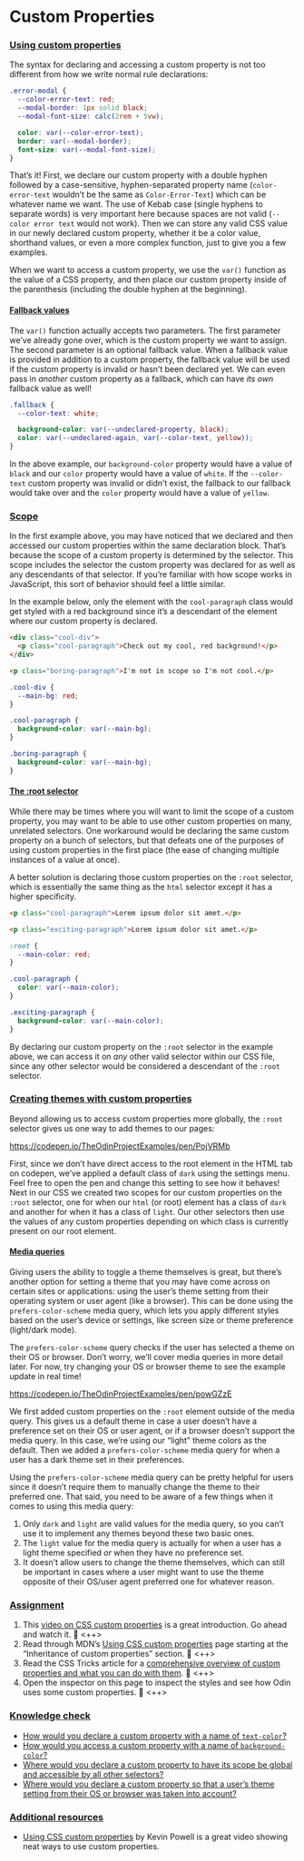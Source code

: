 # Custom Properties

### [Using custom properties](#using-custom-properties)

The syntax for declaring and accessing a custom property is not too different from how we write normal rule declarations:

```css
.error-modal {
  --color-error-text: red;
  --modal-border: 1px solid black;
  --modal-font-size: calc(2rem + 5vw);

  color: var(--color-error-text);
  border: var(--modal-border);
  font-size: var(--modal-font-size);
}
```
    
That’s it! First, we declare our custom property with a double hyphen followed by a case-sensitive, hyphen-separated property name (`color-error-text` wouldn’t be the same as `Color-Error-Text`) which can be whatever name we want. The use of Kebab case (single hyphens to separate words) is very important here because spaces are not valid (`--color error text` would not work). Then we can store any valid CSS value in our newly declared custom property, whether it be a color value, shorthand values, or even a more complex function, just to give you a few examples.

When we want to access a custom property, we use the `var()` function as the value of a CSS property, and then place our custom property inside of the parenthesis (including the double hyphen at the beginning).

#### [Fallback values](#fallback-values)

The `var()` function actually accepts two parameters. The first parameter we’ve already gone over, which is the custom property we want to assign. The second parameter is an optional fallback value. When a fallback value is provided in addition to a custom property, the fallback value will be used if the custom property is invalid or hasn’t been declared yet. We can even pass in _another_ custom property as a fallback, which can have _its own_ fallback value as well!

```css
.fallback {
  --color-text: white;

  background-color: var(--undeclared-property, black);
  color: var(--undeclared-again, var(--color-text, yellow));
}
```

In the above example, our `background-color` property would have a value of `black` and our `color` property would have a value of `white`. If the `--color-text` custom property was invalid or didn’t exist, the fallback to our fallback would take over and the `color` property would have a value of `yellow`.

### [Scope](#scope)

In the first example above, you may have noticed that we declared and then accessed our custom properties within the same declaration block. That’s because the scope of a custom property is determined by the selector. This scope includes the selector the custom property was declared for as well as any descendants of that selector. If you’re familiar with how scope works in JavaScript, this sort of behavior should feel a little similar.

In the example below, only the element with the `cool-paragraph` class would get styled with a red background since it’s a descendant of the element where our custom property is declared.

```html
<div class="cool-div">
  <p class="cool-paragraph">Check out my cool, red background!</p>
</div>

<p class="boring-paragraph">I'm not in scope so I'm not cool.</p>
```
    

```css
.cool-div {
  --main-bg: red;
}

.cool-paragraph {
  background-color: var(--main-bg);
}

.boring-paragraph {
  background-color: var(--main-bg);
}
```

#### [The :root selector](#the-root-selector)

While there may be times where you will want to limit the scope of a custom property, you may want to be able to use other custom properties on many, unrelated selectors. One workaround would be declaring the same custom property on a bunch of selectors, but that defeats one of the purposes of using custom properties in the first place (the ease of changing multiple instances of a value at once).

A better solution is declaring those custom properties on the `:root` selector, which is essentially the same thing as the `html` selector except it has a higher specificity.

```html
<p class="cool-paragraph">Lorem ipsum dolor sit amet.</p>

<p class="exciting-paragraph">Lorem ipsum dolor sit amet.</p>
```
    
```css
:root {
  --main-color: red;
}

.cool-paragraph {
  color: var(--main-color);
}

.exciting-paragraph {
  background-color: var(--main-color);
}
```
    

By declaring our custom property on the `:root` selector in the example above, we can access it on _any_ other valid selector within our CSS file, since any other selector would be considered a descendant of the `:root` selector.

### [Creating themes with custom properties](#creating-themes-with-custom-properties)

Beyond allowing us to access custom properties more globally, the `:root` selector gives us one way to add themes to our pages:

https://codepen.io/TheOdinProjectExamples/pen/PojVRMb

First, since we don’t have direct access to the root element in the HTML tab on codepen, we’ve applied a default class of `dark` using the settings menu. Feel free to open the pen and change this setting to see how it behaves! Next in our CSS we created two scopes for our custom properties on the `:root` selector, one for when our `html` (or root) element has a class of `dark` and another for when it has a class of `light`. Our other selectors then use the values of any custom properties depending on which class is currently present on our root element.

#### [Media queries](#media-queries)

Giving users the ability to toggle a theme themselves is great, but there’s another option for setting a theme that you may have come across on certain sites or applications: using the user’s theme setting from their operating system or user agent (like a browser). This can be done using the `prefers-color-scheme` media query, which lets you apply different styles based on the user’s device or settings, like screen size or theme preference (light/dark mode).

The `prefers-color-scheme` query checks if the user has selected a theme on their OS or browser. Don’t worry, we’ll cover media queries in more detail later. For now, try changing your OS or browser theme to see the example update in real time!

https://codepen.io/TheOdinProjectExamples/pen/powGZzE

We first added custom properties on the `:root` element outside of the media query. This gives us a default theme in case a user doesn’t have a preference set on their OS or user agent, or if a browser doesn’t support the media query. In this case, we’re using our “light” theme colors as the default. Then we added a `prefers-color-scheme` media query for when a user has a dark theme set in their preferences.

Using the `prefers-color-scheme` media query can be pretty helpful for users since it doesn’t require them to manually change the theme to their preferred one. That said, you need to be aware of a few things when it comes to using this media query:

1.  Only `dark` and `light` are valid values for the media query, so you can’t use it to implement any themes beyond these two basic ones.
2.  The `light` value for the media query is actually for when a user has a light theme specified _or_ when they have no preference set.
3.  It doesn’t allow users to change the theme themselves, which can still be important in cases where a user might want to use the theme opposite of their OS/user agent preferred one for whatever reason.

### [Assignment](#assignment)

1.  This [video on CSS custom properties](https://www.youtube.com/watch?v=PHO6TBq_auI) is a great introduction. Go ahead and watch it. :rocket: <++>
2.  Read through MDN’s [Using CSS custom properties](https://developer.mozilla.org/en-US/docs/Web/CSS/Using_CSS_custom_properties#inheritance_of_custom_properties) page starting at the “Inheritance of custom properties” section. :rocket: <++>
3.  Read the CSS Tricks article for a [comprehensive overview of custom properties and what you can do with them](https://css-tricks.com/a-complete-guide-to-custom-properties/). :rocket: <++>
4.  Open the inspector on this page to inspect the styles and see how Odin uses some custom properties. :rocket: <++>

### [Knowledge check](#knowledge-check)

*   [How would you declare a custom property with a name of `text-color`?](#using-custom-properties)
*   [How would you access a custom property with a name of `background-color`?](#using-custom-properties)
*   [Where would you declare a custom property to have its scope be global and accessible by all other selectors?](#scope)
*   [Where would you declare a custom property so that a user’s theme setting from their OS or browser was taken into account?](#creating-themes-with-custom-properties)

### [Additional resources](#additional-resources)

*   [Using CSS custom properties](https://www.youtube.com/watch?v=_2LwjfYc1x8) by Kevin Powell is a great video showing neat ways to use custom properties.
